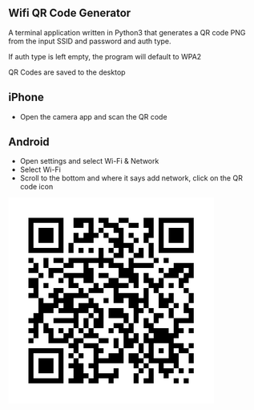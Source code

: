 ## Wifi QR Code Generator

A terminal application written in Python3 that generates a QR code PNG from the 
input SSID and password and auth type.

If auth type is left empty, the program will default to WPA2

QR Codes are saved to the desktop

## iPhone

* Open the camera app and scan the QR code

## Android

* Open settings and select Wi-Fi & Network
* Select Wi-Fi
* Scroll to the bottom and where it says add network, click on the QR code icon


![image](./images/thank_you_for_downloading_wifi_qr_code.png)

